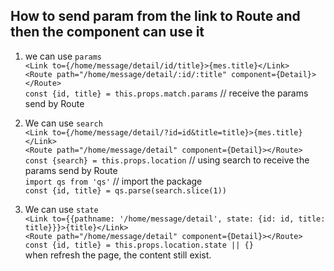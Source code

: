 ## How to send param from the link to Route and then the component can use it

1. we can use `params` <br>
    `<Link to={/home/message/detail/id/title}>{mes.title}</Link>` <br>
    `<Route path="/home/message/detail/:id/:title" component={Detail}></Route>`<br>
    `const {id, title} = this.props.match.params`  // receive the params send by Route <br>

2. We can use `search` <br>
    `<Link to={/home/message/detail/?id=id&title=title}>{mes.title}</Link>  ` <br>
    `<Route path="/home/message/detail" component={Detail}></Route>`<br>
    `const {search} = this.props.location`  // using search to receive the params send by Route <br>
    `import qs from 'qs'`  // import the package <br>
    `const {id, title} = qs.parse(search.slice(1))` <br>

3. We can use `state` <br>
    `<Link to={{pathname: '/home/message/detail', state: {id: id, title: title}}}>{title}</Link>` <br>
    `<Route path="/home/message/detail" component={Detail}></Route>`<br>
    `const {id, title} = this.props.location.state || {}` <br>
    when refresh the page, the content still exist.
    



